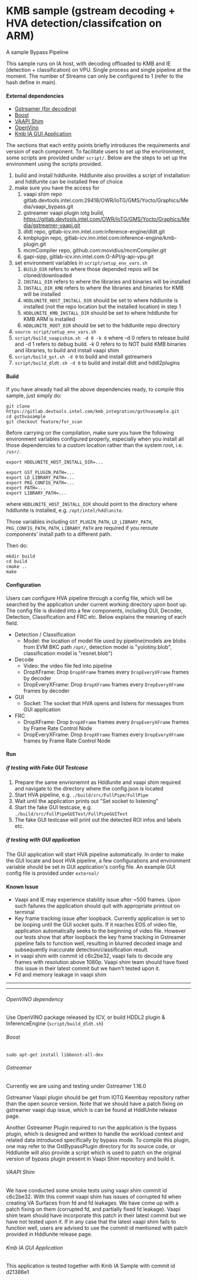 # KMB sample (gstream decoding + HVA detection/classifcation on ARM)

A sample Bypass Pipeline

This sample runs on IA host, with decoding offloaded to KMB and IE (detection + classification) on VPU. Single process and single pipeline at the moment. The number of Streams can only be configured to 1 (refer to the hash define in main). 

#### External dependencies

- [Gstreamer (for decoding)](#gstreamer)
- [Boost](#boost)
- [VAAPI Shim](#vaapi-shim)
- [OpenVino](#openvino-dependency)
- [Kmb IA GUI Application](#kmb-ia-gui-application)

The sections that each entity points briefly introduces the requirements and version of each component. To facilitate users to set up the envrironment, some scripts are provided under `script/`. Below are the steps to set up the environment using the scripts provided.

1. build and install hddlunite. Hddlunite also provides a script of installation and hddlunite can be installed free of choice
2. make sure you have the access for
    1. vaapi shim repo gitlab.devtools.intel.com:29418/OWR/IoTG/GMS/Yocto/Graphics/Media/vaapi_bypass.git
    2. gstreamer vaapi plugin iotg build, https://gitlab.devtools.intel.com/OWR/IoTG/GMS/Yocto/Graphics/Media/gstreamer-vaapi.git
    3. dldt repo, gitlab-icv.inn.intel.com:inference-engine/dldt.git
    4. kmbplugin repo, gitlab-icv.inn.intel.com:inference-engine/kmb-plugin.git
    5. mcmCompiler repo, github.com:movidius/mcmCompiler.git
    6. gapi-sipp, gitlab-icv.inn.intel.com:G-API/g-api-vpu.git
3. set environment variables in `script/setup_env_vars.sh`
    1. `BUILD_DIR` refers to where those depended repos will be cloned/downloaded
    2. `INSTALL_DIR` refers to where the libraries and binaries will be installed
    3. `INSTALL_DIR_KMB` refers to where the libraries and binaries for KMB will be installed
    4. `HDDLUNITE_HOST_INSTALL_DIR` should be set to where hddlunite is installed (not the repo location but the installed location) in step 1
    5. `HDDLUNITE_KMB_INSTALL_DIR` should be set to where hddlunite for KMB ARM is installed
    6. `HDDLUNITE_ROOT_DIR` should be set to the hddlunite repo directory
4. `source script/setup_env_vars.sh`
5. `script/build_vaapishim.sh -d 0 -k 0` where -d 0 refers to release build and -d 1 refers to debug build. -k 0 refers to to NOT build KMB binaries and libraries, to build and install vaapi shim
6. `script/build_gst.sh -d 0` to build and install gstreamers
7. `script/build_dldt.sh -d 0` to build and install dldt and hddl2plugins

#### Build

If you have already had all the above dependencies ready, to compile this sample, just simply do:

```shell
git clone https://gitlab.devtools.intel.com/kmb_integration/gsthvasample.git 
cd gsthvasample
git checkout feature/for_scan
```

Before carrying on the compilation, make sure you have the following environment variables configured properly, especially when you install all those dependencies to a custom location rather than the system root, i.e. `/usr/`.

```shell
export HDDLUNITE_HOST_INSTALL_DIR=...

export GST_PLUGIN_PATH=...
export LD_LIBRARY_PATH=...
export PKG_CONFIG_PATH=...
export PATH=...
export LIBRARY_PATH=...
```

where `HDDLUNITE_HOST_INSTALL_DIR` should point to the directory where hddlunite is installed, e.g. `/opt/intel/hddlunite`.

Those variables including `GST_PLUGIN_PATH`, `LD_LIBRARY_PATH`, `PKG_CONFIG_PATH`, `PATH`, `LIBRARY_PATH` are required if you reroute components' install path to a different path.

Then do:

```shell
mkdir build
cd build
cmake ..
make
```

#### Configuration

Users can configure HVA pipeline through a config file, which will be searched by the application under current working directory upon boot up. The config file is divided into a few components, including GUI, Decoder, Detection, Classification and FRC etc. Below explains the meaning of each field.

- Detection / Classification
  - Model: the location of model file used by pipeline(models are blobs from EVM BKC path `/opt/`, detection model is "yolotiny.blob", classification model is "resnet.blob")
- Decode
  - Video: the video file fed into pipeline
  - DropXFrame: Drop `DropXFrame` frames every `DropEveryXFrame` frames by decoder
  - DropEveryXFrame: Drop `DropXFrame` frames every `DropEveryXFrame` frames by decoder
- GUI
  - Socket: The socket that HVA opens and listens for messages from GUI application
- FRC
  - DropXFrame: Drop `DropXFrame` frames every `DropEveryXFrame` frames by Frame Rate Control Node
  - DropEveryXFrame: Drop `DropXFrame` frames every `DropEveryXFrame` frames by Frame Rate Control Node

#### Run

##### if testing with Fake GUI Testcase

1. Prepare the same envrionemnt as Hddlunite and vaapi shim required and navigate to the directory where the config.json is located
2. Start HVA pipeline, e.g.
`./build/src/FullPipe/FullPipe`
3. Wait until the application prints out "Set socket to listening"
4. Start the fake GUI testcase, e.g.
`./build/src/FullPipeGUITest/FullPipeGUITest`
5. The fake GUI testcase will print out the detected ROI infos and labels etc.

##### if testing with GUI application

The GUI application will start HVA pipeline automatically. In order to make the GUI locate and boot HVA pipeline, a few configurations and environment variable should be set in GUI application's config file. An example GUI config file is provided under `external/`

#### Known Issue

- Vaapi and IE may experience stability issue after ~500 frames. Upon such failures the application should quit with appropriate printout on terminal
- Key frame tracking issue after loopback. Currently application is set to be looping until the GUI socket quits. If it reaches EOS of video file, application automatically seeks to the beginning of video file. However our tests show that after loopback the key frame tracking in Gstreamer pipeline fails to function well, resulting in blurred decoded image and subsequently inaccurate detection/classification result.
- in vaapi shim with commit id c6c2be32, vaapi fails to decode any frames with resolution above 1080p. Vaapi shim team should have fixed this issue in their latest commit but we havn't tested upon it.
- Fd and memory leakage in vaapi shim

------

------

###### OpenVINO dependency

Use OpenVINO package released by ICV, or build HDDL2 plugin & InferenceEngine (`script/build_dldt.sh`) 

###### Boost

`sudo apt-get install libboost-all-dev`

###### Gstreamer

Currently we are using and testing under Gstreamer 1.16.0

Gstreamer Vaapi plugin should be get from IOTG Keembay repository rather than the open source version. Note that we should have a patch fixing on gstreamer vaapi dup issue, which is can be found at HddlUnite release page.

Another Gstreamer Plugin required to run the application is the bypass plugin, which is designed and written to handle the workload context and related data introduced specifically by bypass mode. To compile this plugin, one may refer to the GstBypassPlugin directory for its source code, or Hddlunite will also provide a script which is used to patch on the original version of bypass plugin present in Vaapi Shim repository and build it. 

###### VAAPI Shim

We have conducted some smoke tests using vaapi shim commit id c6c2be32. With this commit vaapi shim has issues of corrupted fd when creating VA Surfaces from fd and fd leakages. We have come up with a patch fixing on them (corrupted fd, and partially fixed fd leakage). Vaapi shim team should have incorporate this patch in their latest commit but we have not tested upon it. If in any case that the latest vaapi shim fails to function well, users are advised to use the commit id mentioned with patch provided in Hddlunite release page.

###### Kmb IA GUI Application

This application is tested together with Kmb IA Sample with commit id d21386e1
